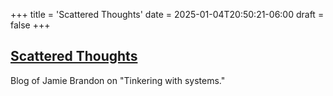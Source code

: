 +++
title = 'Scattered Thoughts'
date = 2025-01-04T20:50:21-06:00
draft = false
+++

## [Scattered Thoughts](https://www.scattered-thoughts.net/)

Blog of Jamie Brandon on "Tinkering with systems."
